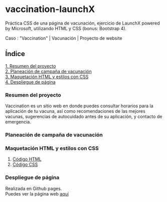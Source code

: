 # vaccination-launchX

Práctica CSS de una página de vacunación, ejercicio de LaunchX powered by Microsoft, utilizando HTML y CSS (bonus: Bootstrap 4).

Caso : "Vaccination" | Vacunación | Proyecto de website

## Índice

[1. Resumen del proyecto](#1-Resumen-del-proyecto)<br>
[2. Planeación de campaña de vacunación](#2-Planeación-de-campaña-de-vacunación)<br>
[3. Maquetación HTML y estilos con CSS](#3-Maquetación-HTML)<br>
[4. Despliegue de página](#4-Despliegue-de-página)<br>

### Resumen del proyecto
Vaccination es un sitio web en donde puedes consultar horarios para la aplicación de tu vacuna, así como recomendaciones de las mejores vacunas, sugerencias de autocuidado antes de su aplicación, y contacto de emergencia.

### Planeación de campaña de vacunación


### Maquetación HTML y estilos con CSS
1. <a href="https://github.com/irischinos/vaccination-launchX/blob/main/index.html">Código HTML</a> <br>
2. <a href="https://github.com/irischinos/vaccination-launchX/blob/main/assets/style.css">Código CSS</a> 

### Despliegue de página
Realizada en Github pages. <br>
Puedes ver la página web <a href="https://irischinos.github.io/vaccination-launchX/">aquí</a>
